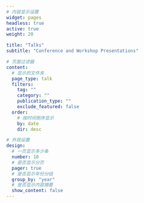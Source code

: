 ```yaml
---
# 内容显示设置
widget: pages
headless: true
active: true
weight: 20

title: "Talks"
subtitle: "Conference and Workshop Presentations"

# 页面过滤器
content:
  # 显示的文件夹
  page_type: talk
  filters:
    tag: ""
    category: ""
    publication_type: ""
    exclude_featured: false
  order:
    # 按时间倒序显示
    by: date
    dir: desc

# 外观设置
design:
  # 一页显示多少条
  number: 10
  # 是否显示分页
  pager: true
  # 是否显示年份分组
  group_by: "year"
  # 是否显示内容摘要
  show_content: false
---
```

